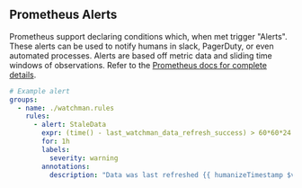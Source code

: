 ## Prometheus Alerts

Prometheus support declaring conditions which, when met trigger "Alerts". These alerts can be used to notify humans in slack, PagerDuty, or even automated processes. Alerts are based off metric data and sliding time windows of observations. Refer to the [Prometheus docs for complete details](https://prometheus.io/docs/prometheus/latest/configuration/alerting_rules/).

```yaml
# Example alert
groups:
  - name: ./watchman.rules
    rules:
      - alert: StaleData
        expr: (time() - last_watchman_data_refresh_success) > 60*60*24
        for: 1h
        labels:
          severity: warning
        annotations:
          description: "Data was last refreshed {{ humanizeTimestamp $value }} ago"
```
